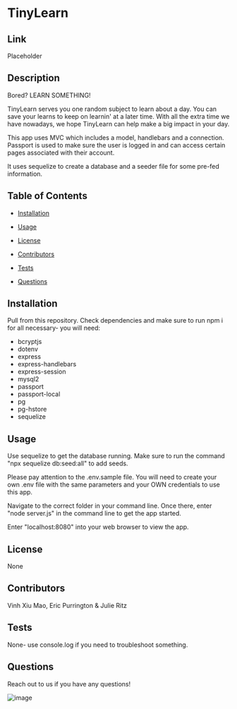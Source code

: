 # TinyLearn
## Link
Placeholder
## Description
Bored? LEARN SOMETHING!

TinyLearn serves you one random subject to learn about a day. You can save your learns to keep on learnin' at a later time. With all the extra time we have nowadays, we hope TinyLearn can help make a big impact in your day.

This app uses MVC which includes a model, handlebars and a connection. Passport is used to make sure the user is logged in and can access certain pages associated with their account.

It uses sequelize to create a database and a seeder file for some pre-fed information.
## Table of Contents
* [Installation](#installation)

* [Usage](#usage)

* [License](#license)

* [Contributors](#contributors)

* [Tests](#tests)

* [Questions](#questions)
## Installation
Pull from this repository. Check dependencies and make sure to run npm i for all necessary- you will need:
- bcryptjs
- dotenv
- express
- express-handlebars
- express-session
- mysql2
- passport
- passport-local
- pg
- pg-hstore
- sequelize
## Usage
Use sequelize to get the database running. Make sure to run the command "npx sequelize db:seed:all" to add seeds.

Please pay attention to the .env.sample file. You will need to create your own .env file with the same parameters and your OWN credentials to use this app.

Navigate to the correct folder in your command line. Once there, enter "node server.js" in the command line to get the app started.

Enter "localhost:8080" into your web browser to view the app.
## License
None
## Contributors
Vinh Xiu Mao, Eric Purrington & Julie Ritz
## Tests
None- use console.log if you need to troubleshoot something.
## Questions
Reach out to us if you have any questions!

![image](https://user-images.githubusercontent.com/60047114/84955574-6135ca00-b0ac-11ea-913e-80c0f46e3065.png)
